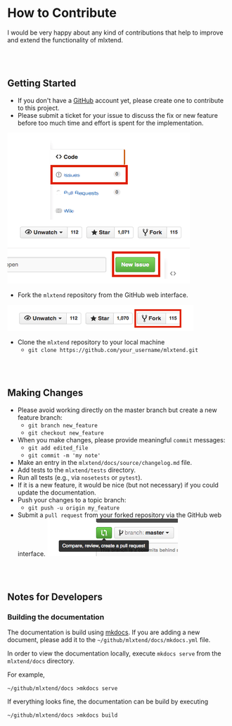 # How to Contribute

I would be very happy about any kind of contributions that help to improve and extend the functionality of mlxtend.

<br>
<br>


## Getting Started

- If you don't have a [GitHub](https://github.com) account yet, please create one to contribute to this project.
- Please submit a ticket for your issue to discuss the fix or new feature before too much time and effort is spent for the implementation.

![](img/contributing/new_issue.png)

- Fork the `mlxtend` repository from the GitHub web interface.

![](img/contributing/fork.png)

- Clone the `mlxtend` repository to your local machine
	- `git clone https://github.com/your_username/mlxtend.git`

<br>
<br>

## Making Changes

- Please avoid working directly on the master branch but create a new feature branch:
	- `git branch new_feature`
	- `git checkout new_feature`
- When you make changes, please provide meaningful `commit` messages:
	- `git add edited_file` 
	- `git commit -m 'my note'` 
- Make an entry in the `mlxtend/docs/source/changelog.md` file.
- Add tests to the `mlxtend/tests` directory.
- Run all tests (e.g., via `nosetests`  or `pytest`).
- If it is a new feature, it would be nice (but not necessary) if you could update the documentation.
- Push your changes to a topic branch:
	- `git push -u origin my_feature`
- Submit a `pull request` from your forked repository via the GitHub web interface.
![](img/contributing/pull_request.png)

<br>
<br>

## Notes for Developers

### Building the documentation

The documentation is build using [mkdocs](http://www.mkdocs.org). 
If you are adding a new document, please add it to the `~/github/mlxtend/docs/mkdocs.yml` file.

In order to view the documentation locally, execute `mkdocs serve` from the `mlxtend/docs` directory.

For example,
	
	~/github/mlxtend/docs >mkdocs serve

	
If everything looks fine, the documentation can be build by executing

	~/github/mlxtend/docs >mkdocs build